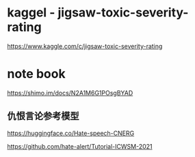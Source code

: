 # kaggel - jigsaw-toxic-severity-rating
https://www.kaggle.com/c/jigsaw-toxic-severity-rating
# note book
https://shimo.im/docs/N2A1M6G1POsgBYAD


## 仇恨言论参考模型
https://huggingface.co/Hate-speech-CNERG


https://github.com/hate-alert/Tutorial-ICWSM-2021
